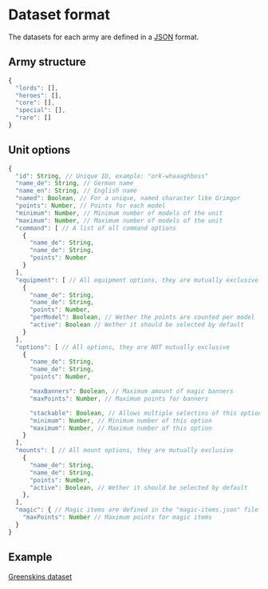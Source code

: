 # Dataset format

The datasets for each army are defined in a [JSON](https://developer.mozilla.org/en-US/docs/Learn/JavaScript/Objects/JSON) format.

## Army structure

```javascript
{
  "lords": [],
  "heroes": [],
  "core": [],
  "special": [],
  "rare": []
}
```

## Unit options

```javascript
{
  "id": String, // Unique ID, example: "ork-whaaaghboss"
  "name_de": String, // German name
  "name_en": String, // English name
  "named": Boolean, // For a unique, named character like Grimgor
  "points": Number, // Points for each model
  "minimum": Number, // Minimum number of models of the unit
  "maximum": Number, // Maximum number of models of the unit
  "command": [ // A list of all command options
    {
      "name_de": String,
      "name_de": String,
      "points": Number
    }
  ],
  "equipment": [ // All equipment options, they are mutually exclusive
    {
      "name_de": String,
      "name_de": String,
      "points": Number,
      "perModel": Boolean, // Wether the points are counted per model
      "active": Boolean // Wether it should be selected by default
    }
  ],
  "options": [ // All options, they are NOT mutually exclusive
    {
      "name_de": String,
      "name_de": String,
      "points": Number,

      "maxBanners": Boolean, // Maximum amount of magic banners
      "maxPoints": Number, // Maximum points for banners

      "stackable": Boolean, // Allows multiple selectins of this option
      "minimum": Number, // Minimum number of this option
      "maximum": Number, // Maximum number of this option
    }
  ],
  "mounts": [ // All mount options, they are mutually exclusive
    {
      "name_de": String,
      "name_de": String,
      "points": Number,
      "active": Boolean, // Wether it should be selected by default
    },
  ],
  "magic": { // Magic items are defined in the "magic-items.json" file
    "maxPoints": Number // Maximum points for magic items
  }
}
```

## Example

[Greenskins dataset](https://github.com/nthiebes/old-world-builder/blob/main/public/games/warhammer-fantasy/greenskins.json)
